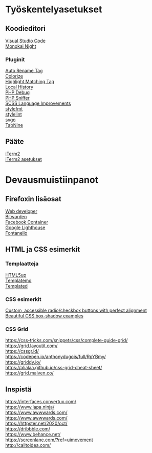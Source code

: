 # Työskentelyasetukset

## Koodieditori

[Visual Studio Code](https://code.visualstudio.com/)<br/>
[Monokai Night](https://marketplace.visualstudio.com/items?itemName=fabiospampinato.vscode-monokai-night)<br/>

### Pluginit
[Auto Rename Tag](https://marketplace.visualstudio.com/items?itemName=formulahendry.auto-rename-tag)<br/>
[Colorize](https://marketplace.visualstudio.com/items?itemName=kamikillerto.vscode-colorize)<br/>
[Highlight Matching Tag](https://marketplace.visualstudio.com/items?itemName=vincaslt.highlight-matching-tag)<br/>
[Local History](https://marketplace.visualstudio.com/items?itemName=xyz.local-history)<br/>
[PHP Debug](https://marketplace.visualstudio.com/items?itemName=felixfbecker.php-debug)<br/>
[PHP Sniffer](https://marketplace.visualstudio.com/items?itemName=wongjn.php-sniffer)<br/>
[SCSS Language Improvements](https://marketplace.visualstudio.com/items?itemName=cssinate.scss-language-improvements)<br/>
[stylefmt](https://marketplace.visualstudio.com/items?itemName=ronilaukkarinen.vscode-stylefmt)<br/>
[stylelint](https://marketplace.visualstudio.com/items?itemName=stylelint.vscode-stylelint)<br/>
[svgo](https://marketplace.visualstudio.com/items?itemName=1000ch.svgo)<br/>
[TabNine](https://marketplace.visualstudio.com/items?itemName=TabNine.tabnine-vscode)<br/>

## Pääte
[iTerm2](https://www.iterm2.com/)<br/>
[iTerm2 asetukset](https://github.com/lauri-hokkanen/iterm-settings/blob/main/iterm2-settings.json)<br/>

# Devausmuistiinpanot

## Firefoxin lisäosat
[Web developer](https://addons.mozilla.org/en-US/firefox/addon/web-developer/)<br/>
[Bitwarden](https://addons.mozilla.org/en-US/firefox/addon/bitwarden-password-manager/)<br/>
[Facebook Container](https://addons.mozilla.org/en-US/firefox/addon/facebook-container/)<br/>
[Google Lighthouse](https://addons.mozilla.org/en-US/firefox/addon/google-lighthouse/)<br/>
[Fontanello](https://addons.mozilla.org/en-US/firefox/addon/fontanello/)<br/>

## HTML ja CSS esimerkit

### Templaatteja
[HTML5up](https://html5up.net)<br/>
[Templatemo](https://templatemo.com/)<br/>
[Templated](https://templated.co/)<br/>

### CSS esimerkit
[Custom, accessible radio/checkbox buttons with perfect alignment](https://codyhouse.co/blog/post/custom-accessible-radio-checkbox-buttons-vertical-alignment)<br/>
[Beautiful CSS box-shadow examples](https://getcssscan.com/css-box-shadow-examples)

### CSS Grid
https://css-tricks.com/snippets/css/complete-guide-grid/<br/>
https://grid.layoutit.com/<br/>
https://cssgr.id/<br/>
https://codepen.io/anthonydugois/full/RpYBmy/<br/>
https://griddy.io/<br/>
https://alialaa.github.io/css-grid-cheat-sheet/<br/>
https://grid.malven.co/<br/>


## Inspistä
https://interfaces.convertux.com/<br/>
https://www.lapa.ninja/<br/>
https://www.awwwards.com/<br/>
https://www.awwwards.com/<br/>
https://httpster.net/2020/oct/<br/>
https://dribbble.com/<br/>
https://www.behance.net/<br/>
https://screenlane.com/?ref=uimovement<br/>
http://calltoidea.com/<br/>
